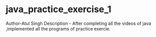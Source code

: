# java_practice_exercise_1
Author-Atul Singh
Description - After completing all the videos of java ,implemented all the programs of practice exercie.
